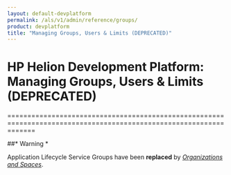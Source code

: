 ```yaml
---
layout: default-devplatform
permalink: /als/v1/admin/reference/groups/
product: devplatform
title: "Managing Groups, Users & Limits (DEPRECATED)"
---
```

<!--PUBLISHED-->

# HP Helion Development Platform: Managing Groups, Users & Limits (DEPRECATED)[](#managing-groups-users-limits-deprecated "Permalink to this headline")
===================================================================================================================

##* Warning *

Application Lifecycle Service Groups have been **replaced** by [*Organizations and
Spaces*](/als/v1/user/deploy/orgs-spaces/#orgs-spaces).

